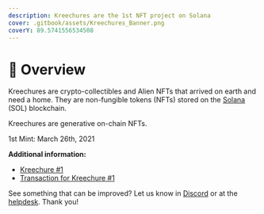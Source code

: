 ```yaml
---
description: Kreechures are the 1st NFT project on Solana
cover: .gitbook/assets/Kreechures_Banner.png
coverY: 89.5741556534508
---
```


# 🎨 Overview

Kreechures are crypto-collectibles and Alien NFTs that arrived on earth and need a home. They are non-fungible tokens (NFTs) stored on the [Solana](https://solana.com/) (SOL) blockchain.&#x20;

Kreechures are generative on-chain NFTs.

1st Mint: March 26th, 2021



**Additional information:**

* [Kreechure #1](https://explorer.solana.com/address/6e6XzDLpyxRF1zBxnx686bY8cwyVpmmZRgNJCte1VWrE)
* [Transaction for Kreechure #1](https://explorer.solana.com/tx/4HqFpv5WUQAfKeqPrnfUnmNB3HabSL5Q31H5upMBZKEYC4CzTDFqNnTY5KDXcU59LsQsNQFeNJ9XL98msg5fKewe)

See something that can be improved? Let us know in [Discord](https://discord.gg/CkA7mMeNDA) or at the [helpdesk](mailto:help@kreechures.com). Thank you!
